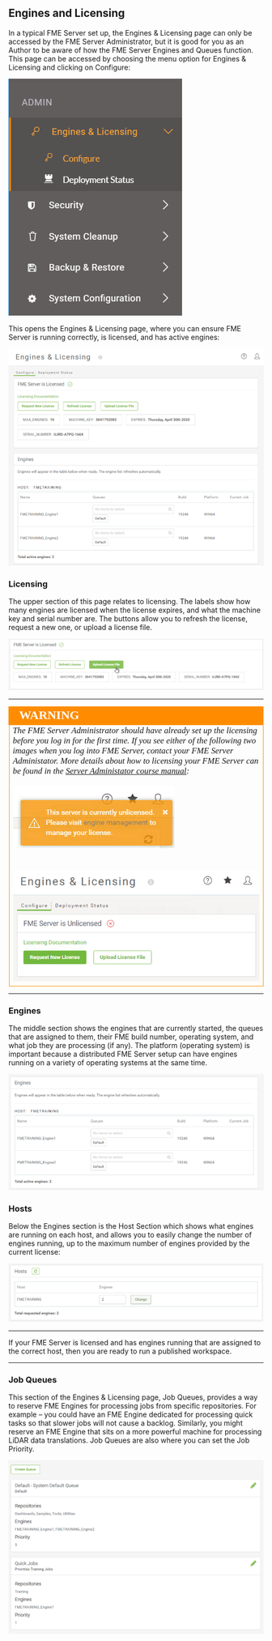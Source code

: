 ## Engines and Licensing ##

In a typical FME Server set up, the Engines & Licensing page can only be accessed by the FME Server Administrator, but it is good for you as an Author to be aware of how the FME Server Engines and Queues function. This page can be accessed by choosing the menu option for Engines & Licensing and clicking on Configure:

![](./Images/Img1.022.EnginesLicenseMenu.png)

This opens the Engines & Licensing page, where you can ensure FME Server is running correctly, is licensed, and has active engines:

![](./Images/Img1.023.EnginesAndLicensing.png)

### Licensing ###

The upper section of this page relates to licensing. The labels show how many engines are licensed when the license expires, and what the machine key and serial number are. The buttons allow you to refresh the license, request a new one, or upload a license file.

![](./Images/Img1.024.LicensingInfo.png)

---

<!--Warning Section-->

<table style="border-spacing: 0px">
<tr>
<td style="vertical-align:middle;background-color:darkorange;border: 2px solid darkorange">
<i class="fa fa-exclamation-triangle fa-lg fa-pull-left fa-fw" style="color:white;padding-right: 12px;vertical-align:text-top"></i>
<span style="color:white;font-size:x-large;font-weight: bold;font-family:serif">WARNING</span>
</td>
</tr>

<tr>
<td style="border: 1px solid darkorange">
<span style="font-family:serif; font-style:italic; font-size:larger">
The FME Server Administrator should have already set up the licensing before you log in for the first time. If you see either of the following two images when you log into FME Server, contact your FME Server Administator. More details about how to licensing your FME Server can be found in the <a href="https://safe-software.gitbooks.io/fme-server-administration-training-2018/content/ServerAdmin1Installation/1.07.Licensing.html">Server Administator course manual</a>:
<br><br><img src="./Images/Img1.025.UnlicensedError.png">
<br><br><br><img src="./Images/Img1.026.FMEServerUnlicensed.png">
</span>
</td>
</tr>
</table>

---

### Engines ###

The middle section shows the engines that are currently started, the queues that are assigned to them, their FME build number, operating system, and what job they are processing (if any). The platform (operating system) is important because a distributed FME Server setup can have engines running on a variety of operating systems at the same time.

![](./Images/Img1.027.EngineManagement.png)

### Hosts ###

Below the Engines section is the Host Section which shows what engines are running on each host, and allows you to easily change the number of engines running, up to the maximum number of engines provided by the current license:

![](./Images/Img1.028.HostManagement.png)

---

If your FME Server is licensed and has engines running that are assigned to the correct host, then you are ready to run a published workspace.

---

### Job Queues ###

This section of the Engines & Licensing page, Job Queues, provides a way to reserve FME Engines for processing jobs from specific repositories. For example – you could have an FME Engine dedicated for processing quick tasks so that slower jobs will not cause a backlog. Similarly, you might reserve an FME Engine that sits on a more powerful machine for processing LiDAR data translations. Job Queues are also where you can set the Job Priority.

![](./Images/Img1.029.JobQueues.png)
